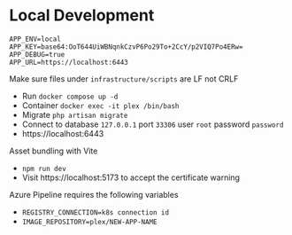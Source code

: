 # Local Development
```
APP_ENV=local
APP_KEY=base64:OoT644UiWBNqnkCzvP6Po29To+2CcY/p2VIQ7Po4ERw=
APP_DEBUG=true
APP_URL=https://localhost:6443
```
Make sure files under `infrastructure/scripts` are LF not CRLF
- Run `docker compose up -d`
- Container `docker exec -it plex /bin/bash`
- Migrate `php artisan migrate`
- Connect to database `127.0.0.1` port `33306` user `root` password `password`
- https://localhost:6443

Asset bundling with Vite
- `npm run dev`
- Visit https://localhost:5173 to accept the certificate warning

Azure Pipeline requires the following variables
- `REGISTRY_CONNECTION=k8s connection id`
- `IMAGE_REPOSITORY=plex/NEW-APP-NAME`